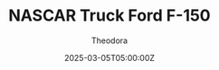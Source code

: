 ---
title: "NASCAR Truck Ford F-150"
meta_title: ""
description: "Ford F-150 NASCAR Truck"
date: 2025-03-05T05:00:00Z
image: "images/cars/nascar-pickup-f150-2023.jpg"
image2: "images/cars/nascar-pickup-f150-2023-logo.jpg"
categories: ["Car"]
author: "Theodora"
tags: ["Ford", "NASCAR", "Unknown", "USA"]
draft: false
link: https://modsfire.com/hI6O5E69E305P4O
zipsize: "135 MB"
manu: Ford
# brandname: f1-manu
country: USA
year: 2023
engine: 5.8l V8s
class: NASCAR
drivetrain: RWD
power: 542 hp
torque: 529
speed: 284
gb: 4-speed
accel: "4.1 second"
mass: 1200
creator: Unknown
# creatorfull: Adriaan Suy
# creatorlink: https://nohesi.gg
version: "1.0"
csp: "Unknown"
carname: "NASCAR Truck Ford F-150"
folder: "pickup_ford"
livery: "7 colors"
r2r: 0
host: ModsFire
---